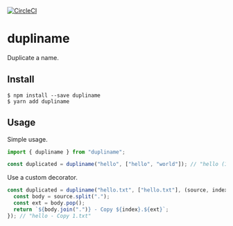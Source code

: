 [![CircleCI](https://circleci.com/gh/ukyo/dupliname.svg?style=svg)](https://circleci.com/gh/ukyo/dupliname)

# dupliname

Duplicate a name.

## Install

```
$ npm install --save dupliname
$ yarn add dupliname
```

## Usage

Simple usage.

```js
import { dupliname } from "dupliname";

const duplicated = dupliname("hello", ["hello", "world"]); // "hello (1)"
```

Use a custom decorator.

```js
const duplicated = dupliname("hello.txt", ["hello.txt"], (source, index) => {
  const body = source.split(".");
  const ext = body.pop();
  return `${body.join(".")} - Copy ${index}.${ext}`;
}); // "hello - Copy 1.txt"
```